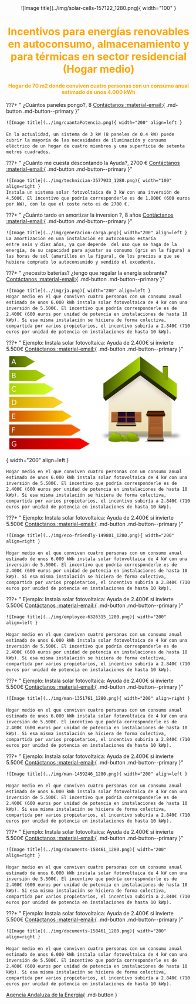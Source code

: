 <center>
![Image title](../img/solar-cells-157122_1280.png){ width="100"  }

<h1 style="color:Orange;">Incentivos para energías renovables en autoconsumo, almacenamiento y para térmicas en sector residencial (Hogar medio) </h1>
<h4 style="color:Orange;">Hogar de 70 m2 donde conviven cuatro personas con un consumo anual estimado de unos 4.000 kWh </h4>
</center>


???+ " ¿Cuántos paneles pongo?, 8  [Contáctanos :material-email:](Contacto){ .md-button .md-button--primary }"

    ![Image title](../img/cuantaPotencia.png){ width="200" align=left }
    
    En la actualidad, un sistema de 3 kW (8 paneles de 0.4 kW) puede cubrir la mayoría de las necesidades de iluminación y consumo
    eléctrico de un hogar de cuatro miembros y una superficie de setenta metros cuadrados.


???+ " ¿Cuánto me cuesta descontando la Ayuda?, 2700 €  [Contáctanos :material-email:](Contacto){ .md-button .md-button--primary }"

    ![Image title](../img/technician-3577933_1280.png){ width="100" align=right }
    Instala un sistema solar fotovoltaica de 3 kW con una inversión de 4.500€. El incentivo que podría corresponderle es de 1.800€ (600 euros por kW), con lo que el coste neto es de 2700 €.

    
???+ " ¿Cuánto tardo en amortizar la inversion ?, 8 años [Contáctanos :material-email:](Contacto){ .md-button .md-button--primary }"

    ![Image title](../img/generacion-carga.png){ width="200" align=left }
    La amortización en una instalación en autoconsumo estaría
    entre seis y diez años, ya que depende  del uso que se haga de la energía, de su capacidad para ajustar su consumo (gris en la figura) a las horas de sol (amarillos en la figura), de los precios a que se hubiera comprado lo autoconsumido y vendido el excedente. 


???+ " ¿necesito baterías? ¿tengo que regalar la energía sobrante?[Contáctanos :material-email:](Contacto){ .md-button .md-button--primary }"

    ![Image title](../img/ja.png){ width="200" align=left }
    Hogar medio en el que conviven cuatro personas con un consumo anual estimado de unos 6.000 kWh instala solar fotovoltaica de 4 kW con una inversión de 5.500€. El incentivo que podría corresponderle es de 2.400€ (600 euros por unidad de potencia en instalaciones de hasta 10 kWp). Si esa misma instalación se hiciera de forma colectiva, compartida por varios propietarios, el incentivo subiría a 2.840€ (710 euros por unidad de potencia en instalaciones de hasta 10 kWp).


???+ " Ejemplo: Instala solar fotovoltaica: Ayuda de 2.400€ si invierte 5.500€ [Contáctanos :material-email:](Contacto){ .md-button .md-button--primary }"
    ![Image title](../img/energy-efficiency-154006_1280.png){ width="200" align=left }

    Hogar medio en el que conviven cuatro personas con un consumo anual estimado de unos 6.000 kWh instala solar fotovoltaica de 4 kW con una inversión de 5.500€. El incentivo que podría corresponderle es de 2.400€ (600 euros por unidad de potencia en instalaciones de hasta 10 kWp). Si esa misma instalación se hiciera de forma colectiva, compartida por varios propietarios, el incentivo subiría a 2.840€ (710 euros por unidad de potencia en instalaciones de hasta 10 kWp).

???+ " Ejemplo: Instala solar fotovoltaica: Ayuda de 2.400€ si invierte 5.500€ [Contáctanos :material-email:](Contacto){ .md-button .md-button--primary }"

    ![Image title](../img/eco-friendly-149801_1280.png){ width="200" align=right }

    Hogar medio en el que conviven cuatro personas con un consumo anual estimado de unos 6.000 kWh instala solar fotovoltaica de 4 kW con una inversión de 5.500€. El incentivo que podría corresponderle es de 2.400€ (600 euros por unidad de potencia en instalaciones de hasta 10 kWp). Si esa misma instalación se hiciera de forma colectiva, compartida por varios propietarios, el incentivo subiría a 2.840€ (710 euros por unidad de potencia en instalaciones de hasta 10 kWp).

???+ " Ejemplo: Instala solar fotovoltaica: Ayuda de 2.400€ si invierte 5.500€ [Contáctanos :material-email:](Contacto){ .md-button .md-button--primary }"

    ![Image title](../img/employee-6326315_1280.png){ width="200" align=left }

    Hogar medio en el que conviven cuatro personas con un consumo anual estimado de unos 6.000 kWh instala solar fotovoltaica de 4 kW con una inversión de 5.500€. El incentivo que podría corresponderle es de 2.400€ (600 euros por unidad de potencia en instalaciones de hasta 10 kWp). Si esa misma instalación se hiciera de forma colectiva, compartida por varios propietarios, el incentivo subiría a 2.840€ (710 euros por unidad de potencia en instalaciones de hasta 10 kWp).

???+ " Ejemplo: Instala solar fotovoltaica: Ayuda de 2.400€ si invierte 5.500€ [Contáctanos :material-email:](Contacto){ .md-button .md-button--primary }"

    ![Image title](../img/man-1351761_1280.png){ width="200" align=right }

    Hogar medio en el que conviven cuatro personas con un consumo anual estimado de unos 6.000 kWh instala solar fotovoltaica de 4 kW con una inversión de 5.500€. El incentivo que podría corresponderle es de 2.400€ (600 euros por unidad de potencia en instalaciones de hasta 10 kWp). Si esa misma instalación se hiciera de forma colectiva, compartida por varios propietarios, el incentivo subiría a 2.840€ (710 euros por unidad de potencia en instalaciones de hasta 10 kWp).

???+ " Ejemplo: Instala solar fotovoltaica: Ayuda de 2.400€ si invierte 5.500€ [Contáctanos :material-email:](Contacto){ .md-button .md-button--primary }"

    ![Image title](../img/man-1459246_1280.png){ width="200" align=left }

    Hogar medio en el que conviven cuatro personas con un consumo anual estimado de unos 6.000 kWh instala solar fotovoltaica de 4 kW con una inversión de 5.500€. El incentivo que podría corresponderle es de 2.400€ (600 euros por unidad de potencia en instalaciones de hasta 10 kWp). Si esa misma instalación se hiciera de forma colectiva, compartida por varios propietarios, el incentivo subiría a 2.840€ (710 euros por unidad de potencia en instalaciones de hasta 10 kWp).

???+ " Ejemplo: Instala solar fotovoltaica: Ayuda de 2.400€ si invierte 5.500€ [Contáctanos :material-email:](Contacto){ .md-button .md-button--primary }"

    ![Image title](../img/documents-158461_1280.png){ width="200" align=right }

    Hogar medio en el que conviven cuatro personas con un consumo anual estimado de unos 6.000 kWh instala solar fotovoltaica de 4 kW con una inversión de 5.500€. El incentivo que podría corresponderle es de 2.400€ (600 euros por unidad de potencia en instalaciones de hasta 10 kWp). Si esa misma instalación se hiciera de forma colectiva, compartida por varios propietarios, el incentivo subiría a 2.840€ (710 euros por unidad de potencia en instalaciones de hasta 10 kWp).

???+ " Ejemplo: Instala solar fotovoltaica: Ayuda de 2.400€ si invierte 5.500€ [Contáctanos :material-email:](Contacto){ .md-button .md-button--primary }"

    ![Image title](../img/documents-158461_1280.png){ width="200" align=right }

    Hogar medio en el que conviven cuatro personas con un consumo anual estimado de unos 6.000 kWh instala solar fotovoltaica de 4 kW con una inversión de 5.500€. El incentivo que podría corresponderle es de 2.400€ (600 euros por unidad de potencia en instalaciones de hasta 10 kWp). Si esa misma instalación se hiciera de forma colectiva, compartida por varios propietarios, el incentivo subiría a 2.840€ (710 euros por unidad de potencia en instalaciones de hasta 10 kWp).


[Agencia Andaluza de la Energia](https://www.agenciaandaluzadelaenergia.es/es){ .md-button }
